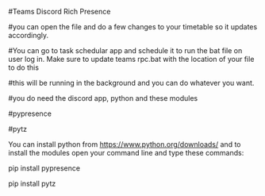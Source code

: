 #Teams Discord Rich Presence

#you can open the file and do a few changes to your timetable so it updates accordingly.

#You can go to task schedular app and schedule it to run the bat file on user log in.
Make sure to update teams rpc.bat with the location of your file to do this

#this will be running in the background and you can do whatever you want.

#you do need the discord app, python and these modules

#pypresence

#pytz

You can install python from https://www.python.org/downloads/ and to install the modules open your command line and type these commands:

pip install pypresence

pip install pytz
